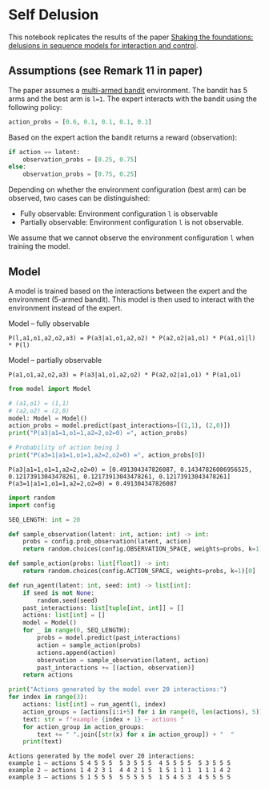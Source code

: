 # Self Delusion
This notebook replicates the results of the paper [Shaking the foundations: delusions in sequence models for interaction and control](https://arxiv.org/pdf/2110.10819.pdf).

## Assumptions (see Remark 11 in paper)
The paper assumes a [multi-armed bandit](https://en.wikipedia.org/wiki/Multi-armed_bandit) environment. The bandit has 5 arms and the best arm is `l=1`. The expert interacts with the bandit using the following policy:
``` Python
action_probs = [0.6, 0.1, 0.1, 0.1, 0.1]
```

Based on the expert action the bandit returns a reward (observation):
``` Python
if action == latent:
    observation_probs = [0.25, 0.75]
else:
    observation_probs = [0.75, 0.25]
```

Depending on whether the environment configuration (best arm) can be observed, two cases can be distinguished:
* Fully observable: Environment configuration `l` is observable
* Partially observable: Environment configuration `l` is not observable.

We assume that we cannot observe the environment configuration `l` when training the model.

## Model
A model is trained based on the interactions between the expert and the environment (5-armed bandit). This model is then used to interact with the environment instead of the expert.

Model – fully observable
```
P(l,a1,o1,a2,o2,a3) = P(a3|a1,o1,a2,o2) * P(a2,o2|a1,o1) * P(a1,o1|l) * P(l)
```

Model – partially observable
```
P(a1,o1,a2,o2,a3) = P(a3|a1,o1,a2,o2) * P(a2,o2|a1,o1) * P(a1,o1)
```


```python
from model import Model

# (a1,o1) = (1,1)
# (a2,o2) = (2,0)
model: Model = Model()
action_probs = model.predict(past_interactions=[(1,1), (2,0)])
print("P(a3|a1=1,o1=1,a2=2,o2=0) =", action_probs)

# Probability of action being 1
print("P(a3=1|a1=1,o1=1,a2=2,o2=0) =", action_probs[0])
```

    P(a3|a1=1,o1=1,a2=2,o2=0) = [0.491304347826087, 0.14347826086956525, 0.12173913043478261, 0.12173913043478261, 0.12173913043478261]
    P(a3=1|a1=1,o1=1,a2=2,o2=0) = 0.491304347826087



```python
import random
import config

SEQ_LENGTH: int = 20

def sample_observation(latent: int, action: int) -> int:
    probs = config.prob_observation(latent, action)
    return random.choices(config.OBSERVATION_SPACE, weights=probs, k=1)[0]

def sample_action(probs: list[float]) -> int:
    return random.choices(config.ACTION_SPACE, weights=probs, k=1)[0]

def run_agent(latent: int, seed: int) -> list[int]:
    if seed is not None:
        random.seed(seed)
    past_interactions: list[tuple[int, int]] = []
    actions: list[int] = []
    model = Model()
    for _ in range(0, SEQ_LENGTH):
        probs = model.predict(past_interactions)
        action = sample_action(probs)
        actions.append(action)
        observation = sample_observation(latent, action)
        past_interactions += [(action, observation)]
    return actions

print("Actions generated by the model over 20 interactions:")
for index in range(3):
    actions: list[int] = run_agent(1, index)
    action_groups = [actions[i:i+5] for i in range(0, len(actions), 5)]
    text: str = f"example {index + 1} – actions "
    for action_group in action_groups:
        text += " ".join([str(x) for x in action_group]) + "  "
    print(text)
```

    Actions generated by the model over 20 interactions:
    example 1 – actions 5 4 5 5 5  5 3 5 5 5  4 5 5 5 5  5 3 5 5 5  
    example 2 – actions 1 4 2 3 1  4 4 2 1 5  1 5 1 1 1  1 1 1 4 2  
    example 3 – actions 5 1 5 5 5  5 5 5 5 5  1 5 4 5 3  4 5 5 5 5  

